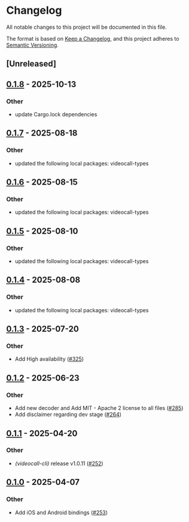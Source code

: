 # Changelog

All notable changes to this project will be documented in this file.

The format is based on [Keep a Changelog](https://keepachangelog.com/en/1.0.0/),
and this project adheres to [Semantic Versioning](https://semver.org/spec/v2.0.0.html).

## [Unreleased]

## [0.1.8](https://github.com/security-union/videocall-rs/compare/videocall-sdk-v0.1.7...videocall-sdk-v0.1.8) - 2025-10-13

### Other

- update Cargo.lock dependencies

## [0.1.7](https://github.com/security-union/videocall-rs/compare/videocall-sdk-v0.1.6...videocall-sdk-v0.1.7) - 2025-08-18

### Other

- updated the following local packages: videocall-types

## [0.1.6](https://github.com/security-union/videocall-rs/compare/videocall-sdk-v0.1.5...videocall-sdk-v0.1.6) - 2025-08-15

### Other

- updated the following local packages: videocall-types

## [0.1.5](https://github.com/security-union/videocall-rs/compare/videocall-sdk-v0.1.4...videocall-sdk-v0.1.5) - 2025-08-10

### Other

- updated the following local packages: videocall-types

## [0.1.4](https://github.com/security-union/videocall-rs/compare/videocall-sdk-v0.1.3...videocall-sdk-v0.1.4) - 2025-08-08

### Other

- updated the following local packages: videocall-types

## [0.1.3](https://github.com/security-union/videocall-rs/compare/videocall-sdk-v0.1.2...videocall-sdk-v0.1.3) - 2025-07-20

### Other

- Add High availability ([#325](https://github.com/security-union/videocall-rs/pull/325))

## [0.1.2](https://github.com/security-union/videocall-rs/compare/videocall-sdk-v0.1.1...videocall-sdk-v0.1.2) - 2025-06-23

### Other

- Add new decoder and Add MIT - Apache 2 license to all files ([#285](https://github.com/security-union/videocall-rs/pull/285))
- Add disclaimer regarding dev stage ([#264](https://github.com/security-union/videocall-rs/pull/264))

## [0.1.1](https://github.com/security-union/videocall-rs/compare/videocall-sdk-v0.1.0...videocall-sdk-v0.1.1) - 2025-04-20

### Other

- *(videocall-cli)* release v1.0.11 ([#252](https://github.com/security-union/videocall-rs/pull/252))

## [0.1.0](https://github.com/security-union/videocall-rs/releases/tag/videocall-sdk-v0.1.0) - 2025-04-07

### Other

- Add iOS and Android bindings ([#253](https://github.com/security-union/videocall-rs/pull/253))
